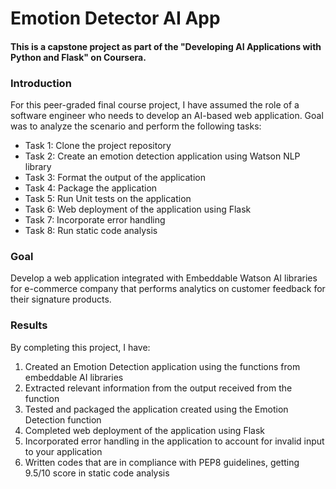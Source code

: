 # Emotion Detector AI App

#### This is a capstone project as part of the "Developing AI Applications with Python and Flask" on Coursera.

### Introduction 

For this peer-graded final course project, I have assumed the role of a software engineer who needs to develop an AI-based web application. Goal was to analyze the scenario and perform the following tasks:

+ Task 1: Clone the project repository
+ Task 2: Create an emotion detection application using Watson NLP library
+ Task 3: Format the output of the application
+ Task 4: Package the application
+ Task 5: Run Unit tests on the application
+ Task 6: Web deployment of the application using Flask
+ Task 7: Incorporate error handling
+ Task 8: Run static code analysis

### Goal 

Develop a web application integrated with Embeddable Watson AI libraries for e-commerce company that performs analytics on customer feedback for their signature products.

### Results

By completing this project, I have:

1. Created an Emotion Detection application using the functions from embeddable AI libraries
2. Extracted relevant information from the output received from the function
3. Tested and packaged the application created using the Emotion Detection function
4. Completed web deployment of the application using Flask
5. Incorporated error handling in the application to account for invalid input to your application
6. Written codes that are in compliance with PEP8 guidelines, getting 9.5/10 score in static code analysis


